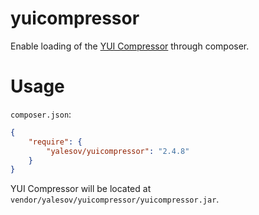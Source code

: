 # yuicompressor

Enable loading of the [YUI Compressor](http://developer.yahoo.com/yui/compressor/) through composer.

# Usage

`composer.json`:

```json
{
    "require": {
        "yalesov/yuicompressor": "2.4.8"
    }
}
```

YUI Compressor will be located at `vendor/yalesov/yuicompressor/yuicompressor.jar`.
